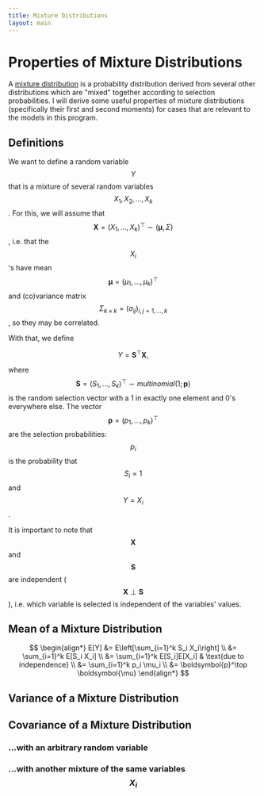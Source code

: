```yaml
---
title: Mixture Distributions
layout: main
---
```


# Properties of Mixture Distributions

A [mixture distribution](https://en.wikipedia.org/wiki/Mixture_distribution) is
a probability distribution derived from several other distributions which are 
"mixed" together according to selection probabilities. I will derive some
useful properties of mixture distributions (specifically their first and second
moments) for cases that are relevant to the models in this program.

## Definitions

We want to define a random variable $$Y$$ that is a mixture of several random
variables $$X_1, X_2, \dots, X_k$$. For this, we will assume that
$$\boldsymbol{X} = (X_1,\dots,X_k)^\top \sim (\boldsymbol{\mu},\Sigma)$$, i.e.
that the $$X_i$$'s have mean $$\boldsymbol{\mu} = (\mu_1,\dots,\mu_k)^\top$$ 
and (co)variance matrix $$\Sigma_{k\times k} = (\sigma_{ij})_{i,j=1,\dots,k}$$,
so they may be correlated.

With that, we define

$$Y = \boldsymbol{S}^\top \boldsymbol{X},$$

where
$$\boldsymbol{S} = (S_1,\dots,S_k)^\top \sim multinomial(1; \boldsymbol{p})$$
is the random selection vector with a 1 in exactly one element and 0's
everywhere else. The vector $$\boldsymbol{p} = (p_1,\dots,p_k)^\top$$ are the
selection probabilities: $$p_i$$ is the probability that $$S_i = 1$$ and 
$$Y = X_i$$.

It is important to note that $$\boldsymbol{X}$$ and $$\boldsymbol{S}$$ are
independent ($$\boldsymbol{X} \perp \boldsymbol{S}$$), i.e. which variable is
selected is independent of the variables' values.

## Mean of a Mixture Distribution

$$
\begin{align*}
E[Y] &= E\left[\sum_{i=1}^k S_i X_i\right] \\
&= \sum_{i=1}^k E[S_i X_i] \\
&= \sum_{i=1}^k E[S_i]E[X_i] & \text{due to independence} \\
&= \sum_{i=1}^k p_i \mu_i \\
&= \boldsymbol{p}^\top \boldsymbol{\mu}
\end{align*}
$$

## Variance of a Mixture Distribution

## Covariance of a Mixture Distribution

### ...with an arbitrary random variable

### ...with another mixture of the same variables $$X_i$$

